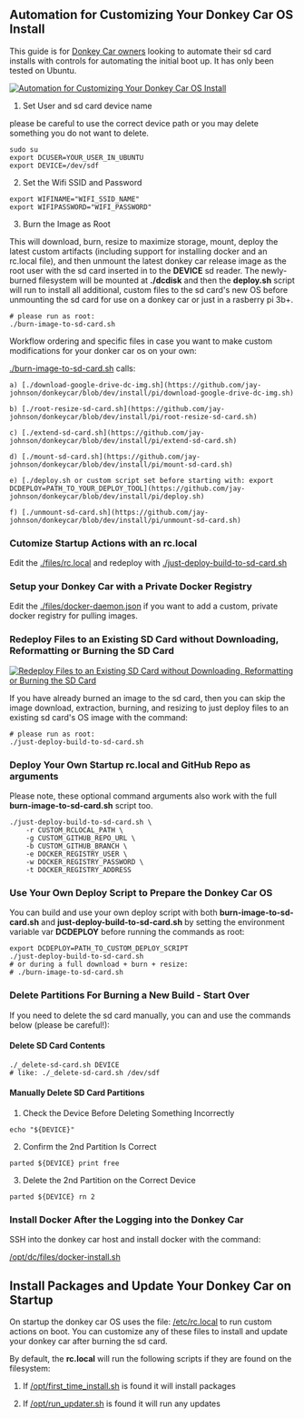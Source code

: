 ## Automation for Customizing Your Donkey Car OS Install

This guide is for [Donkey Car owners](https://www.donkeycar.com/) looking to automate their sd card installs with controls for automating the initial boot up. It has only been tested on Ubuntu.

[![Automation for Customizing Your Donkey Car OS Install](https://asciinema.org/a/249687.svg)](https://asciinema.org/a/249687?autoplay=1)

1. Set User and sd card device name

please be careful to use the correct device path or you may delete something you do not want to delete.

```
sudo su
export DCUSER=YOUR_USER_IN_UBUNTU
export DEVICE=/dev/sdf
```

2. Set the Wifi SSID and Password

```
export WIFINAME="WIFI_SSID_NAME"
export WIFIPASSWORD="WIFI_PASSWORD"
```

3. Burn the Image as Root

This will download, burn, resize to maximize storage, mount, deploy the latest custom artifacts (including support for installing docker and an rc.local file), and then unmount the latest donkey car release image as the root user with the sd card inserted in to the **DEVICE** sd reader. The newly-burned filesystem will be mounted at **./dcdisk** and then the **deploy.sh** script will run to install all additional, custom files to the sd card's new OS before unmounting the sd card for use on a donkey car or just in a rasberry pi 3b+.

```
# please run as root:
./burn-image-to-sd-card.sh
```

Workflow ordering and specific files in case you want to make custom modifications for your donker car os on your own:

[./burn-image-to-sd-card.sh](https://github.com/jay-johnson/donkeycar/blob/dev/install/pi/burn-image-to-sd-card.sh) calls:

    a) [./download-google-drive-dc-img.sh](https://github.com/jay-johnson/donkeycar/blob/dev/install/pi/download-google-drive-dc-img.sh)

    b) [./root-resize-sd-card.sh](https://github.com/jay-johnson/donkeycar/blob/dev/install/pi/root-resize-sd-card.sh)

    c) [./extend-sd-card.sh](https://github.com/jay-johnson/donkeycar/blob/dev/install/pi/extend-sd-card.sh)

    d) [./mount-sd-card.sh](https://github.com/jay-johnson/donkeycar/blob/dev/install/pi/mount-sd-card.sh)

    e) [./deploy.sh or custom script set before starting with: export DCDEPLOY=PATH_TO_YOUR_DEPLOY_TOOL](https://github.com/jay-johnson/donkeycar/blob/dev/install/pi/deploy.sh)

    f) [./unmount-sd-card.sh](https://github.com/jay-johnson/donkeycar/blob/dev/install/pi/unmount-sd-card.sh)

### Cutomize Startup Actions with an rc.local

Edit the [./files/rc.local](https://github.com/jay-johnson/donkeycar/blob/dev/install/pi/files/rc.local) and redeploy with [./just-deploy-build-to-sd-card.sh](https://github.com/jay-johnson/donkeycar/blob/dev/install/pi/just-deploy-build-to-sd-card.sh)

### Setup your Donkey Car with a Private Docker Registry

Edit the [./files/docker-daemon.json](https://github.com/jay-johnson/donkeycar/blob/dev/install/pi/files/docker-daemon.json) if you want to add a custom, private docker registry for pulling images.

### Redeploy Files to an Existing SD Card without Downloading, Reformatting or Burning the SD Card

[![Redeploy Files to an Existing SD Card without Downloading, Reformatting or Burning the SD Card](https://asciinema.org/a/249682.svg)](https://asciinema.org/a/249682?autoplay=1)

If you have already burned an image to the sd card, then you can skip the image download, extraction, burning, and resizing to just deploy files to an existing sd card's OS image with the command:

```
# please run as root:
./just-deploy-build-to-sd-card.sh
```

### Deploy Your Own Startup rc.local and GitHub Repo as arguments

Please note, these optional command arguments also work with the full **burn-image-to-sd-card.sh** script too.

```
./just-deploy-build-to-sd-card.sh \
    -r CUSTOM_RCLOCAL_PATH \
    -g CUSTOM_GITHUB_REPO_URL \
    -b CUSTOM_GITHUB_BRANCH \
    -e DOCKER_REGISTRY_USER \
    -w DOCKER_REGISTRY_PASSWORD \
    -t DOCKER_REGISTRY_ADDRESS
```

### Use Your Own Deploy Script to Prepare the Donkey Car OS

You can build and use your own deploy script with both **burn-image-to-sd-card.sh** and **just-deploy-build-to-sd-card.sh** by setting the environment variable var **DCDEPLOY** before running the commands as root:

```
export DCDEPLOY=PATH_TO_CUSTOM_DEPLOY_SCRIPT
./just-deploy-build-to-sd-card.sh
# or during a full download + burn + resize:
# ./burn-image-to-sd-card.sh
```

### Delete Partitions For Burning a New Build - Start Over

If you need to delete the sd card manually, you can and use the commands below (please be careful!):

#### Delete SD Card Contents

```
./_delete-sd-card.sh DEVICE
# like: ./_delete-sd-card.sh /dev/sdf
```

#### Manually Delete SD Card Partitions

1. Check the Device Before Deleting Something Incorrectly

```
echo "${DEVICE}"
```

2.  Confirm the 2nd Partition Is Correct

```
parted ${DEVICE} print free
```

3.  Delete the 2nd Partition on the Correct Device

```
parted ${DEVICE} rn 2
```

### Install Docker After the Logging into the Donkey Car

SSH into the donkey car host and install docker with the command:

[/opt/dc/files/docker-install.sh](https://github.com/jay-johnson/donkeycar/blob/dev/install/pi/files/docker-install.sh)

## Install Packages and Update Your Donkey Car on Startup

On startup the donkey car OS uses the file: [/etc/rc.local](https://github.com/jay-johnson/donkeycar/blob/dev/install/pi/files/rc.local) to run custom actions on boot. You can customize any of these files to install and update your donkey car after burning the sd card.

By default, the **rc.local** will run the following scripts if they are found on the filesystem:

1. If [/opt/first_time_install.sh](https://github.com/jay-johnson/donkeycar/blob/dev/install/pi/files/first_time_install.sh) is found it will install packages

2. If [/opt/run_updater.sh](https://github.com/jay-johnson/donkeycar/blob/dev/install/pi/files/run_updater.sh) is found it will run any updates

